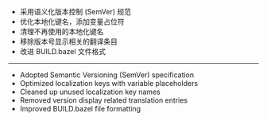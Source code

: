 - 采用语义化版本控制 (SemVer) 规范
- 优化本地化键名，添加变量占位符
- 清理不再使用的本地化键名
- 移除版本号显示相关的翻译条目
- 改进 BUILD.bazel 文件格式

---

- Adopted Semantic Versioning (SemVer) specification
- Optimized localization keys with variable placeholders
- Cleaned up unused localization key names
- Removed version display related translation entries
- Improved BUILD.bazel file formatting
